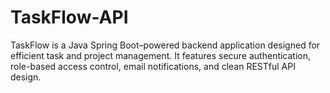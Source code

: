 # TaskFlow-API
TaskFlow is a Java Spring Boot–powered backend application designed for efficient task and project management. It features secure authentication, role-based access control, email notifications, and clean RESTful API design.
